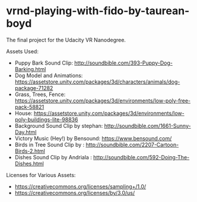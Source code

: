 # vrnd-playing-with-fido-by-taurean-boyd
The final project for the Udacity VR Nanodegree.

Assets Used:
 - Puppy Bark Sound Clip: http://soundbible.com/393-Puppy-Dog-Barking.html
 - Dog Model and Animations: https://assetstore.unity.com/packages/3d/characters/animals/dog-package-71282
 - Grass, Trees, Fence: https://assetstore.unity.com/packages/3d/environments/low-poly-free-pack-58821
 - House: https://assetstore.unity.com/packages/3d/environments/low-poly-buildings-lite-98836
 - Background Sound Clip by stephan: http://soundbible.com/1661-Sunny-Day.html
 - Victory Music (Hey!) by Bensound: https://www.bensound.com/
 - Birds in Tree Sound Clip by : http://soundbible.com/2207-Cartoon-Birds-2.html
 - Dishes Sound Clip by Andriala : http://soundbible.com/592-Doing-The-Dishes.html

Licenses for Various Assets:
 - https://creativecommons.org/licenses/sampling+/1.0/
 - https://creativecommons.org/licenses/by/3.0/us/
